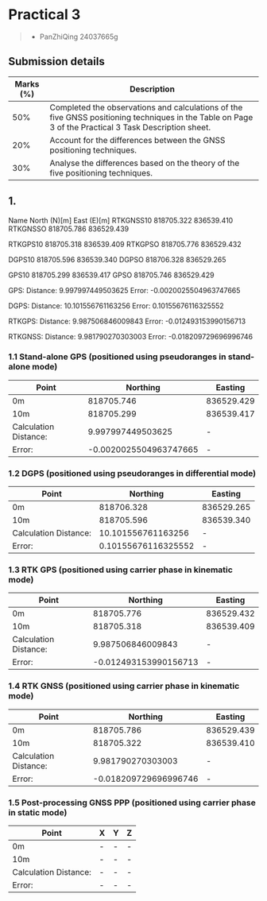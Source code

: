# Practical 3
> - PanZhiQing 24037665g


## Submission details

| Marks (%) | Description |
| --- | --- |
| 50% | Completed the observations and calculations of the five GNSS positioning techniques in the Table on Page 3 of the Practical 3 Task Description sheet. |
| 20% | Account for the differences between the GNSS positioning techniques. |
| 30% | Analyse the differences based on the theory of the five positioning techniques. |

## 1. 

Name	North (N)[m]	East (E)[m]
RTKGNSS10	818705.322	836539.410
RTKGNSSO	818705.786	836529.439

RTKGPS10	818705.318	836539.409
RTKGPSO	818705.776	836529.432

DGPS10	818705.596	836539.340
DGPSO	818706.328	836529.265

GPS10	818705.299	836539.417
GPSO	818705.746	836529.429

GPS:
Distance: 9.997997449503625
Error: -0.0020025504963747665

DGPS:
Distance: 10.101556761163256
Error: 0.10155676116325552

RTKGPS:
Distance: 9.987506846009843
Error: -0.012493153990156713

RTKGNSS:
Distance: 9.981790270303003
Error: -0.018209729696996746

### 1.1 Stand-alone GPS (positioned using pseudoranges in stand-alone mode) 
| Point | Northing | Easting |
| --- | --- | --- |
|0m | 818705.746 | 836529.429 |
|10m | 818705.299 | 836539.417 |
|Calculation Distance: | 9.997997449503625 | - |
|Error: | -0.0020025504963747665 | - |

### 1.2 DGPS (positioned using pseudoranges in differential mode)
| Point | Northing | Easting |
| --- | --- | --- |
|0m | 818706.328 | 836529.265 |
|10m | 818705.596 | 836539.340 |
|Calculation Distance: | 10.101556761163256 | - |
|Error: | 0.10155676116325552 | - |

### 1.3 RTK GPS (positioned using carrier phase in kinematic mode) 
| Point | Northing | Easting |
| --- | --- | --- |
|0m | 818705.776 | 836529.432 |
|10m | 818705.318 | 836539.409 |
|Calculation Distance: | 9.987506846009843 | - |
|Error: | -0.012493153990156713 | - |

### 1.4 RTK GNSS (positioned using carrier phase in kinematic mode) 
| Point | Northing | Easting |
| --- | --- | --- |
|0m | 818705.786 | 836529.439 |
|10m | 818705.322 | 836539.410 |
|Calculation Distance: | 9.981790270303003 | - |
|Error: | -0.018209729696996746 | - |

### 1.5 Post-processing GNSS PPP (positioned using carrier phase in static mode) 
| Point | X | Y | Z |
| --- | --- | --- | --- |
|0m | - | - | - |
|10m | - | - | - |
|Calculation Distance: | - | - | - |
|Error: | - | - | - |